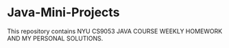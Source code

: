 # Java-Mini-Projects
This repository contains NYU CS9053 JAVA COURSE WEEKLY HOMEWORK AND MY PERSONAL SOLUTIONS.
